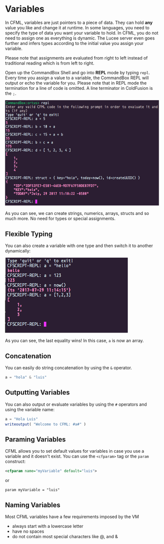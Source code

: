 # Variables

In CFML, variables are just pointers to a piece of data.  They can hold **any** value you like and change it at runtime.  In some languages, you need to specify the type of data you want your variable to hold.  In CFML, you do not need to assign one as everything is dynamic.  The Lucee server even goes further and infers types according to the initial value you assign your variable.

Please note that assignments are evaluated from right to left instead of traditional reading which is from left to right.

Open up the CommandBox Shell and go into **REPL** mode by typing `repl`.  Every time you assign a value to a variable, the CommandBox REPL will output or echo the variable for you. Please note that in REPL mode the termination for a line of code is omitted.  A line terminator in ColdFusion is the `;`.

![](/assets/variables.png)

As you can see, we can create strings, numerics, arrays, structs and so much more.  No need for types or special assignments.

## Flexible Typing

You can also create a variable with one type and then switch it to another dynamically:

![](/assets/flexible-typing.png)

As you can see, the last equality wins! In this case, `a` is now an array.

## Concatenation

You can easily do string concatenation by using the `&` operator.

```js
a = "hola" & "luis"
```

## Outputting Variables

You can also output or evaluate variables by using the `#` operators and using the variable name:

```js
a = "Hola Luis"
writeoutput( "Welcome to CFML: #a#" )
```

## Paraming Variables

CFML allows you to set default values for variables in case you use a variable and it doesn't exist.  You can use the `<cfparam>` tag or the `param` construct:

```xml
<cfparam name="myVariable" default="luis">
```

or 

```
param myVariable = "luis"
```

## Naming Variables

Most CFML variables have a few requirements imposed by the VM

* always start with a lowercase letter
* have no spaces
* do not contain most special characters like @, and &





